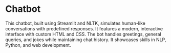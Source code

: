 # Chatbot
This chatbot, built using Streamlit and NLTK, simulates human-like conversations with predefined responses. It features a modern, interactive interface with custom HTML and CSS. The bot handles greetings, general queries, and jokes while maintaining chat history. It showcases skills in NLP, Python, and web development.
